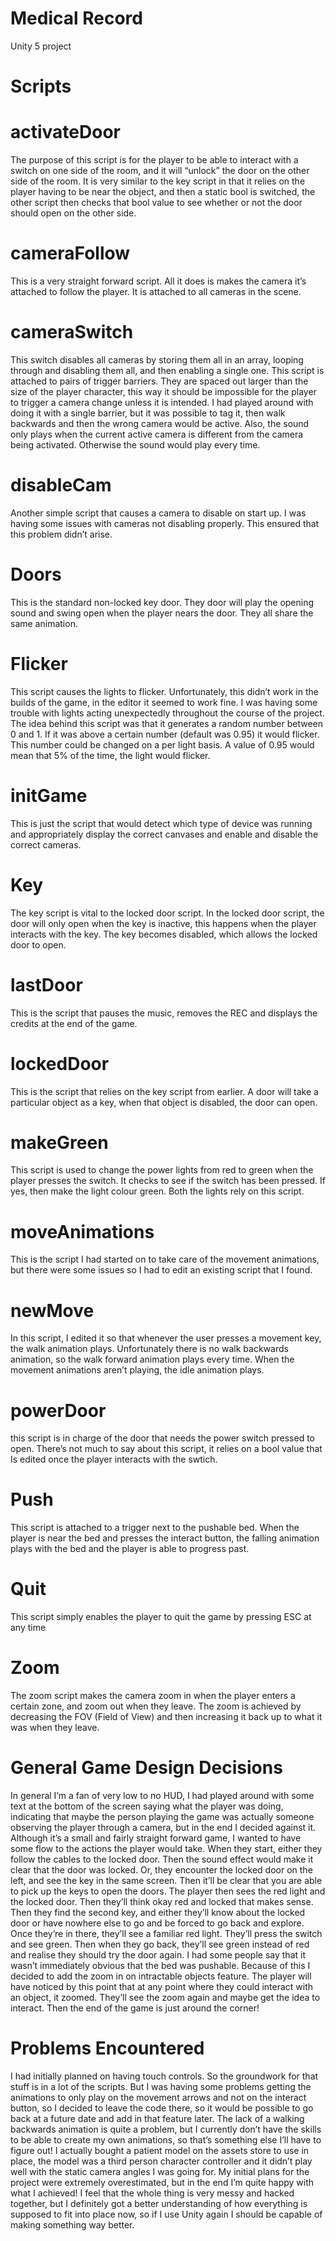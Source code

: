 # Medical Record
Unity 5 project

# Scripts
# activateDoor
The purpose of this script is for the player to be able to interact with a switch on one side of the room, and it will “unlock” the door on the other side of the room. It is very similar to the key script in that it relies on the player having to be near the object, and then a static bool is switched, the other script then checks that bool value to see whether or not the door should open on the other side.

# cameraFollow
This is a very straight forward script. All it does is makes the camera it’s attached to follow the player. It is attached to all cameras in the scene.

# cameraSwitch
This switch disables all cameras by storing them all in an array, looping through and disabling them all, and then enabling a single one. This script is attached to pairs of trigger barriers. They are spaced out larger than the size of the player character, this way it should be impossible for the player to trigger a camera change unless it is intended. I had played around with doing it with a single barrier, but it was possible to tag it, then walk backwards and then the wrong camera would be active. Also, the sound only plays when the current active camera is different from the camera being activated. Otherwise the sound would play every time.

# disableCam
Another simple script that causes a camera to disable on start up. I was having some issues with cameras not disabling properly. This ensured that this problem didn’t arise.

# Doors
This is the standard non-locked key door. They door will play the opening sound and swing open when the player nears the door. They all share the same animation.

# Flicker
This script causes the lights to flicker. Unfortunately, this didn’t work in the builds of the game, in the editor it seemed to work fine. I was having some trouble with lights acting unexpectedly throughout the course of the project. The idea behind this script was that it generates a random number between 0 and 1. If it was above a certain number (default was 0.95) it would flicker. This number could be changed on a per light basis. A value of 0.95 would mean that 5% of the time, the light would flicker.

# initGame
This is just the script that would detect which type of device was running and appropriately display the correct canvases and enable and disable the correct cameras.

# Key
The key script is vital to the locked door script. In the locked door script, the door will only open when the key is inactive, this happens when the player interacts with the key. The key becomes disabled, which allows the locked door to open.

# lastDoor
This is the script that pauses the music, removes the REC and displays the credits at the end of the game.

# lockedDoor
This is the script that relies on the key script from earlier. A door will take a particular object as a key, when that object is 
disabled, the door can open.

# makeGreen
This script is used to change the power lights from red to green when the player presses the switch. It checks to see if the switch has been pressed. If yes, then make the light colour green. Both the lights rely on this script.

# moveAnimations
This is the script I had started on to take care of the movement animations, but there were some issues so I had to edit an existing script that I found.

# newMove
In this script, I edited it so that whenever the user presses a movement key, the walk animation plays. Unfortunately there is no walk backwards animation, so the walk forward animation plays every time. When the movement animations aren’t playing, the idle animation plays.

# powerDoor
this script is in charge of the door that needs the power switch pressed to open. There’s not much to say about this script, it relies on a bool value that Is edited once the player interacts with the swtich.

# Push
This script is attached to a trigger next to the pushable bed. When the player is near the bed and presses the interact button, the falling animation plays with the bed and the player is able to progress past.

# Quit
This script simply enables the player to quit the game by pressing ESC at any time

# Zoom
The zoom script makes the camera zoom in when the player enters a certain zone, and zoom out when they leave. The zoom is achieved by decreasing the FOV (Field of View) and then increasing it back up to what it was when they leave.

# General Game Design Decisions
In general I’m a fan of very low to no HUD, I had played around with some text at the bottom of the screen saying what the player was doing, indicating that maybe the person playing the game was actually someone observing the player through a camera, but in the end I decided against it.
Although it’s a small and fairly straight forward game, I wanted to have some flow to the actions the player would take.
When they start, either they follow the cables to the locked door. Then the sound effect would make it clear that the door was locked. Or, they encounter the locked door on the left, and see the key in the same screen. Then it’ll be clear that you are able to pick up the keys to open the doors.
The player then sees the red light and the locked door. Then they’ll think okay red and locked that makes sense. Then they find the second key, and either they’ll know about the locked door or have nowhere else to go and be forced to go back and explore.
Once they’re in there, they’ll see a familiar red light. They’ll press the switch and see green. Then when they go back, they’ll see green instead of red and realise they should try the door again.
I had some people say that it wasn’t immediately obvious that the bed was pushable. Because of this I decided to add the zoom in on intractable objects feature. The player will have noticed by this point that at any point where they could interact with an object, it zoomed. They’ll see the zoom again and maybe get the idea to interact.
Then the end of the game is just around the corner!

# Problems Encountered
I had initially planned on having touch controls. So the groundwork for that stuff is in a lot of the scripts. But I was having some problems getting the animations to only play on the movement arrows and not on the interact button, so I decided to leave the code there, so it would be possible to go back at a future date and add in that feature later.
The lack of a walking backwards animation is quite a problem, but I currently don’t have the skills to be able to create my own animations, so that’s something else I’ll have to figure out!
I actually bought a patient model on the assets store to use in place, the model was a third person character controller and it didn’t play well with the static camera angles I was going for.
My initial plans for the project were extremely overestimated, but in the end I’m quite happy with what I achieved!
I feel that the whole thing is very messy and hacked together, but I definitely got a better understanding of how everything is supposed to fit into place now, so if I use Unity again I should be capable of making something way better.
